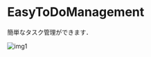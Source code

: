 # EasyToDoManagement
簡単なタスク管理ができます．

![img1](https://github.com/MikamiTetsuro365/EasyToDoManagement/blob/master/img/01.gif)
